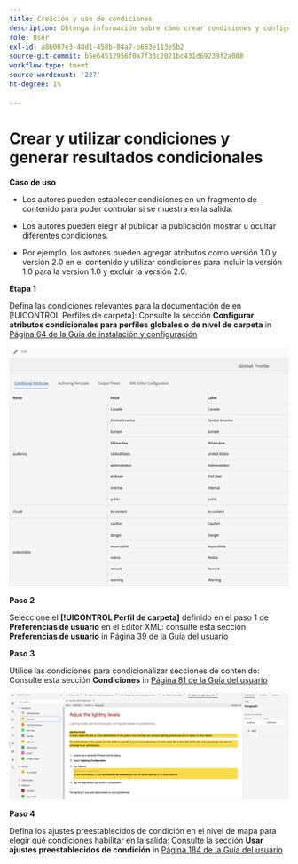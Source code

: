 ```yaml
---
title: Creación y uso de condiciones
description: Obtenga información sobre cómo crear condiciones y configurar la generación de contenido condicional en [!DNL AEM Guides]
role: User
exl-id: a86007e3-48d1-458b-84a7-b683e113e5b2
source-git-commit: b5e64512956f0a7f33c2021bc431d69239f2a088
workflow-type: tm+mt
source-wordcount: '227'
ht-degree: 1%

---
```


# Crear y utilizar condiciones y generar resultados condicionales

**Caso de uso**

* Los autores pueden establecer condiciones en un fragmento de contenido para poder controlar si se muestra en la salida.

* Los autores pueden elegir al publicar la publicación mostrar u ocultar diferentes condiciones.

* Por ejemplo, los autores pueden agregar atributos como versión 1.0 y versión 2.0 en el contenido y utilizar condiciones para incluir la versión 1.0 para la versión 1.0 y excluir la versión 2.0.

**Etapa 1**

Defina las condiciones relevantes para la documentación de en [!UICONTROL Perfiles de carpeta]: Consulte la sección **Configurar atributos condicionales para perfiles globales o de nivel de carpeta** in [Página 64 de la Guía de instalación y configuración](https://helpx.adobe.com/content/dam/help/en/xml-documentation-solution/3-8/XML-Documentation-for-Adobe-Experience-Manager_Installation-Configuration-Guide_EN.pdf)

![Configuración de condiciones en perfiles de carpeta](assets/conditions-in-profiles.png)

**Paso 2**

Seleccione el **[!UICONTROL Perfil de carpeta]** definido en el paso 1 de **Preferencias de usuario** en el Editor XML: consulte esta sección **Preferencias de usuario** in [Página 39 de la Guía del usuario](https://helpx.adobe.com/content/dam/help/en/xml-documentation-solution/3-8/XML-Documentation-for-Adobe-Experience-Manager_User-Guide_EN.pdf)


**Paso 3**

Utilice las condiciones para condicionalizar secciones de contenido: Consulte esta sección **Condiciones** in [Página 81 de la Guía del usuario](https://helpx.adobe.com/content/dam/help/en/xml-documentation-solution/3-8/XML-Documentation-for-Adobe-Experience-Manager_User-Guide_EN.pdf)

![Uso de condiciones en el editor web](assets/conditions-in-web-editor.png)

**Paso 4**

Defina los ajustes preestablecidos de condición en el nivel de mapa para elegir qué condiciones habilitar en la salida: Consulte la sección **Usar ajustes preestablecidos de condición** in [Página 184 de la Guía del usuario](https://helpx.adobe.com/content/dam/help/en/xml-documentation-solution/3-8/XML-Documentation-for-Adobe-Experience-Manager_User-Guide_EN.pdf)
